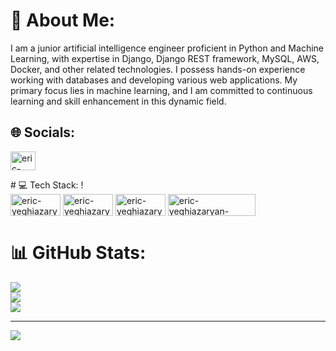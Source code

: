 
<!--
Here are some ideas to get you started:

- 🔭 I’m currently working on ...
- 🌱 I’m currently learning ...
- 👯 I’m looking to collaborate on ...
- 🤔 I’m looking for help with ...
- 💬 Ask me about ...
- 📫 How to reach me: ...
- 😄 Pronouns: ...
- ⚡ Fun fact: ...
-->
# 💫 About Me:
I am a junior artificial intelligence engineer proficient in Python and Machine Learning, with expertise in Django, Django REST framework, MySQL, AWS, Docker, and other related technologies. I possess hands-on experience working with databases and developing various web applications. My primary focus lies in machine learning, and I am committed to continuous learning and skill enhancement in this dynamic field.



## 🌐 Socials:
<a href="https://www.linkedin.com/in/vahe-davtyan-031710285/" target="blank"><img align="center" src="https://raw.githubusercontent.com/rahuldkjain/github-profile-readme-generator/master/src/images/icons/Social/linked-in-alt.svg" alt="eric-yeghiazaryan-356169271" height="30" width="40" /></a>
</p>
# 💻 Tech Stack:
!<div><img align="center" src="https://img.shields.io/badge/java-%23ED8B00.svg?style=for-the-badge&logo=openjdk&logoColor=white" alt="eric-yeghiazaryan-356169271" height="35" width="80" /> <img align="center"src="https://camo.githubusercontent.com/e6b67b27998fca3bccf4c0ee479fc8f9de09d91f389cccfbe6cb1e29c10cfbd7/68747470733a2f2f696d672e736869656c64732e696f2f62616467652f637373332d2532333135373242362e7376673f7374796c653d666f722d7468652d6261646765266c6f676f3d63737333266c6f676f436f6c6f723d7768697465" alt="eric-yeghiazaryan-356169271" height="35" width="80" /> <img align="center" src="https://camo.githubusercontent.com/49fbb99f92674cc6825349b154b65aaf4064aec465d61e8e1f9fb99da3d922a1/68747470733a2f2f696d672e736869656c64732e696f2f62616467652f68746d6c352d2532334533344632362e7376673f7374796c653d666f722d7468652d6261646765266c6f676f3d68746d6c35266c6f676f436f6c6f723d7768697465" alt="eric-yeghiazaryan-356169271" height="35" width="80" /> <img align="center" src="https://camo.githubusercontent.com/aeddc848275a1ffce386dc81c04541654ca07b2c43bbb8ad251085c962672aea/68747470733a2f2f696d672e736869656c64732e696f2f62616467652f6a6176617363726970742d2532333332333333302e7376673f7374796c653d666f722d7468652d6261646765266c6f676f3d6a617661736372697074266c6f676f436f6c6f723d253233463744463145" alt="eric-yeghiazaryan-356169271" height="35" width="140" />  </div>

# 📊 GitHub Stats:
![](https://github-readme-stats.vercel.app/api?username=vahe-davtyan&theme=prussian&hide_border=false&include_all_commits=false&count_private=false)<br/>
![](https://github-readme-streak-stats.herokuapp.com/?user=vahe-davtyan&theme=prussian&hide_border=false)<br/>
![](https://github-readme-stats.vercel.app/api/top-langs/?username=vahe-davtyan&theme=prussian&hide_border=false&include_all_commits=false&count_private=false&layout=compact)

---
[![](https://visitcount.itsvg.in/api?id=vahe-davtyan&icon=0&color=0)](https://visitcount.itsvg.in)

<!-- Proudly created with GPRM ( https://gprm.itsvg.in ) -->
